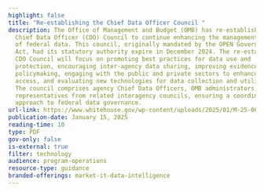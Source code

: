 ```yaml
---
highlight: false
title: "Re-establishing the Chief Data Officer Council "
description: The Office of Management and Budget (OMB) has re-established the
  Chief Data Officer (CDO) Council to continue enhancing the management and use
  of federal data. This council, originally mandated by the OPEN Government Data
  Act, had its statutory authority expire in December 2024. The re-established
  CDO Council will focus on promoting best practices for data use and
  protection, encouraging inter-agency data sharing, improving evidence-based
  policymaking, engaging with the public and private sectors to enhance data
  access, and evaluating new technologies for data collection and utilization.
  The council comprises agency Chief Data Officers, OMB administrators, and
  representatives from related interagency councils, ensuring a coordinated
  approach to federal data governance.
url-link: https://www.whitehouse.gov/wp-content/uploads/2025/01/M-25-06-Re-establishing-the-Chief-Data-Officer-Council.pdf
publication-date: January 15, 2025
reading-time: 10
type: PDF
gov-only: false
is-external: true
filter: technology
audience: program-operations
resource-type: guidance
branded-offerings: market-it-data-intelligence
---
```

